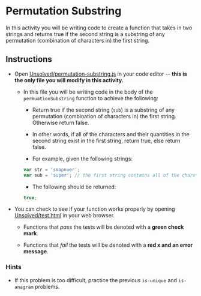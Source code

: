 # Permutation Substring

In this activity you will be writing code to create a function that takes in two strings and returns true if the second string is a substring of any permutation (combination of characters in) the first string.

## Instructions

- Open [Unsolved/permutation-substring.js](Unsolved/permutation-substring.js) in your code editor -- **this is the only file you will modify in this activity.**

  - In this file you will be writing code in the body of the `permuationSubstring` function to achieve the following:

    - Return true if the second string (`sub`) is a substring of any permutation (combination of characters in) the first string. Otherwise return false.

    - In other words, if all of the characters and their quantities in the second string exist in the first string, return true, else return false.

    - For example, given the following strings:

    ```js
    var str = 'smapnuer';
    var sub = 'super'; // the first string contains all of the characters needed to make the second
    ```

    - The following should be returned:

    ```js
    true;
    ```

- You can check to see if your function works properly by opening [Unsolved/test.html](Unsolved/test.html) in your web browser.

  - Functions that _pass_ the tests will be denoted with a **green check mark**.

  - Functions that _fail_ the tests will be denoted with a **red x and an error message**.

### Hints

- If this problem is too difficult, practice the previous `is-unique` and `is-anagram` problems.
